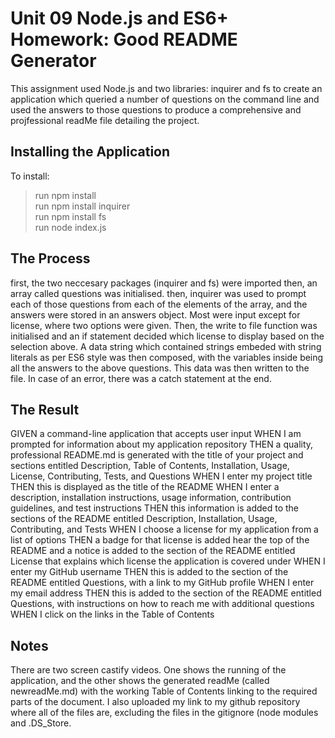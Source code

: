 
# Unit 09 Node.js and ES6+ Homework: Good README Generator

This assignment used Node.js and two libraries: inquirer and fs to create an application which queried a number of questions on the command line and used the answers to those questions to produce a comprehensive and projfessional readMe file detailing the project.



## Installing the Application
To install:
> run npm install\
> run npm install inquirer\
> run npm install fs\
> run node index.js

## The Process
first, the two neccesary packages (inquirer and fs) were imported
then, an array called questions was initialised.
then, inquirer was used to prompt each of those questions from each of the elements of the array, and the answers were stored in an answers object. Most were input except for license, where two options were given. Then, the write to file function was initialised and an if statement decided which license to display based on the selection above.
A data string which contained strings embeded with string literals as per ES6 style was then composed, with the variables inside being all the answers to the above questions. This data was then written to the file. In case of an error, there was a catch statement at the end. 



## The Result
GIVEN a command-line application that accepts user input
WHEN I am prompted for information about my application repository
THEN a quality, professional README.md is generated with the title of your project and sections entitled Description, Table of Contents, Installation, Usage, License, Contributing, Tests, and Questions
WHEN I enter my project title
THEN this is displayed as the title of the README
WHEN I enter a description, installation instructions, usage information, contribution guidelines, and test instructions
THEN this information is added to the sections of the README entitled Description, Installation, Usage, Contributing, and Tests
WHEN I choose a license for my application from a list of options
THEN a badge for that license is added hear the top of the README and a notice is added to the section of the README entitled License that explains which license the application is covered under
WHEN I enter my GitHub username
THEN this is added to the section of the README entitled Questions, with a link to my GitHub profile
WHEN I enter my email address
THEN this is added to the section of the README entitled Questions, with instructions on how to reach me with additional questions
WHEN I click on the links in the Table of Contents


## Notes
There are two screen castify videos. One shows the running of the application, and the other shows the generated readMe (called newreadMe.md) with the working Table of Contents linking to the required parts of the document. I also uploaded my link to my github repository where all of the files are, excluding the files in the gitignore (node modules and .DS_Store.

